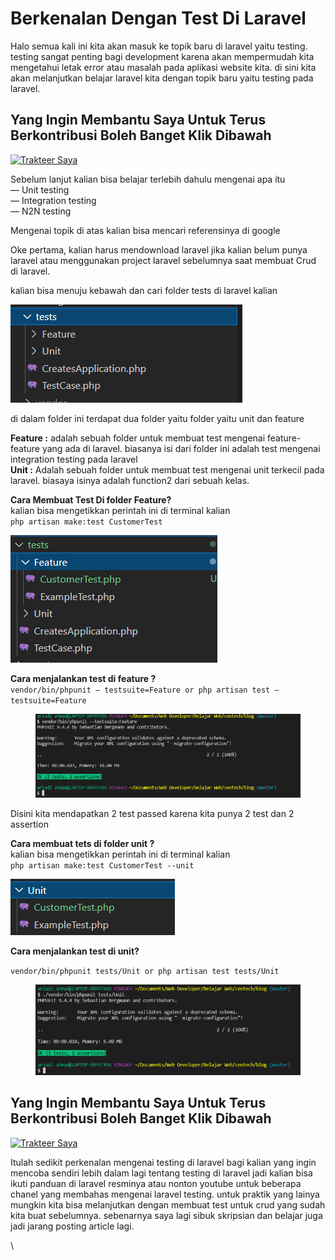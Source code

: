 # Berkenalan Dengan Test Di Laravel

Halo semua kali ini kita akan masuk ke topik baru di laravel yaitu testing. testing sangat penting bagi development karena akan mempermudah kita mengetahui letak error atau masalah pada aplikasi website kita. di sini kita akan melanjutkan belajar laravel kita dengan topik baru yaitu testing pada laravel.

## Yang Ingin Membantu Saya Untuk Terus Berkontribusi Boleh Banget Klik Dibawa**h** <a href="#id-9a3c" id="id-9a3c"></a>

[![Trakteer Saya](https://cdn.trakteer.id/images/embed/trbtn-red-5.png)](https://trakteer.id/ariadi-ahmad-28xqo/tip)

Sebelum lanjut kalian bisa belajar terlebih dahulu mengenai apa itu\
— Unit testing\
— Integration testing\
— N2N testing

Mengenai topik di atas kalian bisa mencari referensinya di google

Oke pertama, kalian harus mendownload laravel jika kalian belum punya laravel atau menggunakan project laravel sebelumnya saat membuat Crud di laravel.

kalian bisa menuju kebawah dan cari folder tests di laravel kalian

![](<../.gitbook/assets/image (48).png>)

di dalam folder ini terdapat dua folder yaitu folder yaitu unit dan feature

**Feature :** adalah sebuah folder untuk membuat test mengenai feature-feature yang ada di laravel. biasanya isi dari folder ini adalah test mengenai integration testing pada laravel\
**Unit :** Adalah sebuah folder untuk membuat test mengenai unit terkecil pada laravel. biasaya isinya adalah function2 dari sebuah kelas.

**Cara Membuat Test Di folder Feature?**\
kalian bisa mengetikkan perintah ini di terminal kalian\
`php artisan make:test CustomerTest`

![](<../.gitbook/assets/image (24).png>)

**Cara menjalankan test di feature ?**\
`vendor/bin/phpunit — testsuite=Feature or php artisan test — testsuite=Feature`

<figure><img src="../.gitbook/assets/image (64).png" alt=""><figcaption></figcaption></figure>

Disini kita mendapatkan 2 test passed karena kita punya 2 test dan 2 assertion

**Cara membuat tets di folder unit ?**\
kalian bisa mengetikkan perintah ini di terminal kalian\
`php artisan make:test CustomerTest --unit`

![](<../.gitbook/assets/image (82).png>)

**Cara menjalankan test di unit?**

`vendor/bin/phpunit tests/Unit or php artisan test tests/Unit`

<figure><img src="../.gitbook/assets/image (6) (1) (1).png" alt=""><figcaption></figcaption></figure>

## Yang Ingin Membantu Saya Untuk Terus Berkontribusi Boleh Banget Klik Dibawa**h** <a href="#id-9a3c" id="id-9a3c"></a>

[![Trakteer Saya](https://cdn.trakteer.id/images/embed/trbtn-red-5.png)](https://trakteer.id/ariadi-ahmad-28xqo/tip)

Itulah sedikit perkenalan mengenai testing di laravel bagi kalian yang ingin mencoba sendiri lebih dalam lagi tentang testing di laravel jadi kalian bisa ikuti panduan di laravel resminya atau nonton youtube untuk beberapa chanel yang membahas mengenai laravel testing. untuk praktik yang lainya mungkin kita bisa melanjutkan dengan membuat test untuk crud yang sudah kita buat sebelumnya. sebenarnya saya lagi sibuk skripsian dan belajar juga jadi jarang posting article lagi.

\
